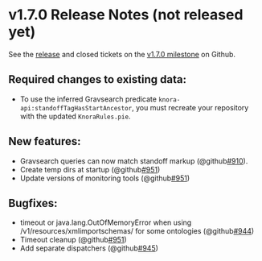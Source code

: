 v1.7.0 Release Notes (not released yet)
=======================================

See the
[release](https://github.com/dhlab-basel/Knora/releases/tag/v1.7.0) and closed tickets on the
[v1.7.0 milestone](https://github.com/dhlab-basel/Knora/milestone/11) on Github.

Required changes to existing data:
----------------------------------

- To use the inferred Gravsearch predicate `knora-api:standoffTagHasStartAncestor`,
  you must recreate your repository with the updated `KnoraRules.pie`.

New features:
-------------

- Gravsearch queries can now match standoff markup (@github[#910](#910)).
- Create temp dirs at startup (@github[#951](#951))
- Update versions of monitoring tools (@github[#951](#951))


Bugfixes:
---------

- timeout or java.lang.OutOfMemoryError when using /v1/resources/xmlimportschemas/ for some ontologies (@github[#944](#944))
- Timeout cleanup (@github[#951](#951))
- Add separate dispatchers (@github[#945](#945))
